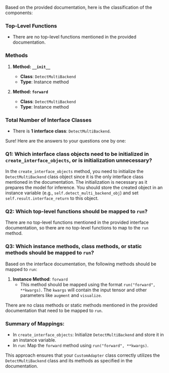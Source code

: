 Based on the provided documentation, here is the classification of the components:

### Top-Level Functions
- There are no top-level functions mentioned in the provided documentation.

### Methods
1. **Method: `__init__`**
   - **Class**: `DetectMultiBackend`
   - **Type**: Instance method

2. **Method: `forward`**
   - **Class**: `DetectMultiBackend`
   - **Type**: Instance method

### Total Number of Interface Classes
- There is **1 interface class**: `DetectMultiBackend`.

Sure! Here are the answers to your questions one by one:

### Q1: Which interface class objects need to be initialized in `create_interface_objects`, or is initialization unnecessary?
In the `create_interface_objects` method, you need to initialize the `DetectMultiBackend` class object since it is the only interface class mentioned in the documentation. The initialization is necessary as it prepares the model for inference. You should store the created object in an instance variable (e.g., `self.detect_multi_backend_obj`) and set `self.result.interface_return` to this object.

### Q2: Which top-level functions should be mapped to `run`?
There are no top-level functions mentioned in the provided interface documentation, so there are no top-level functions to map to the `run` method.

### Q3: Which instance methods, class methods, or static methods should be mapped to `run`?
Based on the interface documentation, the following methods should be mapped to `run`:

1. **Instance Method**: `forward`
   - This method should be mapped using the format `run("forward", **kwargs)`. The `kwargs` will contain the input tensor and other parameters like `augment` and `visualize`.

There are no class methods or static methods mentioned in the provided documentation that need to be mapped to `run`. 

### Summary of Mappings:
- In `create_interface_objects`: Initialize `DetectMultiBackend` and store it in an instance variable.
- In `run`: Map the `forward` method using `run("forward", **kwargs)`. 

This approach ensures that your `CustomAdapter` class correctly utilizes the `DetectMultiBackend` class and its methods as specified in the documentation.
